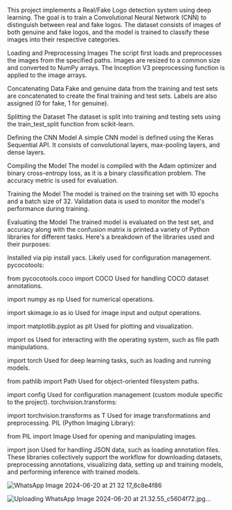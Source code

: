 This project implements a Real/Fake Logo detection system using deep learning. The goal is to train a Convolutional Neural Network (CNN) to distinguish between real and fake logos. The dataset consists of images of both genuine and fake logos, and the model is trained to classify these images into their respective categories.

Loading and Preprocessing Images
The script first loads and preprocesses the images from the specified paths. Images are resized to a common size and converted to NumPy arrays. The Inception V3 preprocessing function is applied to the image arrays.

Concatenating Data
Fake and genuine data from the training and test sets are concatenated to create the final training and test sets. Labels are also assigned (0 for fake, 1 for genuine).

Splitting the Dataset
The dataset is split into training and testing sets using the train_test_split function from scikit-learn.

Defining the CNN Model
A simple CNN model is defined using the Keras Sequential API. It consists of convolutional layers, max-pooling layers, and dense layers.

Compiling the Model
The model is compiled with the Adam optimizer and binary cross-entropy loss, as it is a binary classification problem. The accuracy metric is used for evaluation.

Training the Model
The model is trained on the training set with 10 epochs and a batch size of 32. Validation data is used to monitor the model's performance during training.

Evaluating the Model
The trained model is evaluated on the test set, and accuracy along with the confusion matrix is printed.a variety of Python libraries for different tasks. Here's a breakdown of the libraries used and their purposes:

Installed via pip install yacs.
Likely used for configuration management.
pycocotools:

from pycocotools.coco import COCO
Used for handling COCO dataset annotations.

import numpy as np
Used for numerical operations.

import skimage.io as io
Used for image input and output operations.

import matplotlib.pyplot as plt
Used for plotting and visualization.

import os
Used for interacting with the operating system, such as file path manipulations.

import torch
Used for deep learning tasks, such as loading and running models.

from pathlib import Path
Used for object-oriented filesystem paths.

import config
Used for configuration management (custom module specific to the project).
torchvision.transforms:

import torchvision.transforms as T
Used for image transformations and preprocessing.
PIL (Python Imaging Library):

from PIL import Image
Used for opening and manipulating images.

import json
Used for handling JSON data, such as loading annotation files.
These libraries collectively support the workflow for downloading datasets, preprocessing annotations, visualizing data, setting up and training models, and performing inference with trained models.

![WhatsApp Image 2024-06-20 at 21 32 17_6c8e4f86](https://github.com/koushi4500/koushik-demo/assets/161230937/cd3643bd-c5c0-4ae6-9e72-227f9e8018d9)


![Uploading WhatsApp Image 2024-06-20 at 21.32.55_c5604f72.jpg…]()

